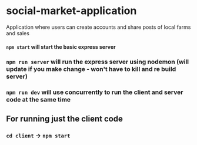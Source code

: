 # social-market-application
Application where users can create accounts and share posts of local farms and sales

#### `npm start` will start the basic express server

### `npm run server` will run the express server using nodemon (will update if you make change - won't have to kill and re build server)

### `npm run dev` will use concurrently to run the client and server code at the same time

## For running just the client code

### `cd client` -> `npm start`
